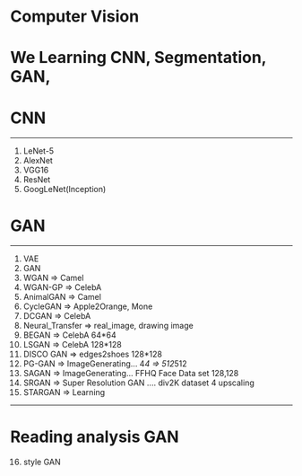 # Computer Vision

# We Learning CNN, Segmentation, GAN,

# CNN
----------------------------------
1. LeNet-5
2. AlexNet
3. VGG16
4. ResNet
5. GoogLeNet(Inception)


# GAN
----------------------------------
1. VAE
2. GAN
3. WGAN => Camel
4. WGAN-GP => CelebA
5. AnimalGAN => Camel
6. CycleGAN => Apple2Orange, Mone
7. DCGAN => CelebA
8. Neural_Transfer => real_image, drawing image
9. BEGAN => CelebA 64*64
10. LSGAN => CelebA 128*128
11. DISCO GAN => edges2shoes 128*128
12. PG-GAN => ImageGenerating... 4*4 => 512*512
13. SAGAN => ImageGenerating... FFHQ Face Data set 128,128
14. SRGAN => Super Resolution GAN .... div2K dataset 4 upscaling
15. STARGAN => Learning
----------------------------------

# Reading analysis GAN

16. style GAN


